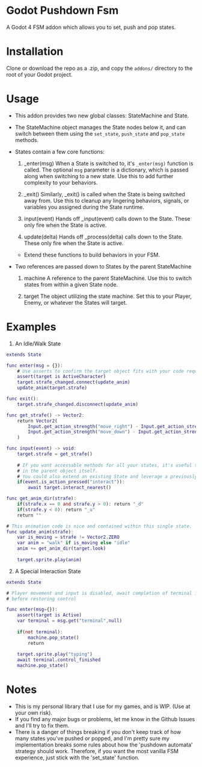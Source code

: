 # Godot Pushdown Fsm
A Godot 4 FSM addon which allows you to set, push and pop states.

# Installation
Clone or download the repo as a .zip, and copy the ```addons/``` directory to the root of your Godot project.

# Usage
- This addon provides two new global classes: StateMachine and State.

- The StateMachine object manages the State nodes below it, and can switch between them using the ```set_state```, ```push_state``` and ```pop_state``` methods.

- States contain a few core functions:
    1. _enter(msg)
        When a State is switched to, it's ```_enter(msg)``` function is called. The optional ```msg``` 
        parameter is a dictionary, which is passed along when switching to a new state. Use this to add 
        further complexity to your behaviors.

    2. _exit()
        Similarly, _exit() is called when the State is being switched away from. Use this to cleanup any
        lingering behaviors, signals, or variables you assigned during the State runtime.

    3. input(event)
        Hands off _input(event) calls down to the State. These only fire when the State is active.

    4. update(delta)
        Hands off _process(delta) calls down to the State. These only fire when the State is active.

    - Extend these functions to build behaviors in your FSM.

- Two references are passed down to States by the parent StateMachine
    1. machine
        A reference to the parent StateMachine. Use this to switch states from within a given State node.

    2. target
        The object utilizing the state machine. Set this to your Player, Enemy, or whatever the States will target.

# Examples
1. An Idle/Walk State
```gd
extends State

func enter(msg = {}):
    # Use asserts to confirm the target object fits with your code requirements
	assert(target is ActiveCharacter)
	target.strafe_changed.connect(update_anim)
	update_anim(target.strafe)

func exit():
	target.strafe_changed.disconnect(update_anim)

func get_strafe() -> Vector2:
	return Vector2(
		Input.get_action_strength("move_right") - Input.get_action_strength("move_left"), 
		Input.get_action_strength("move_down") - Input.get_action_strength("move_up")
	)

func input(event) -> void:
	target.strafe = get_strafe()
	
    # If you want accessable methods for all your states, it's useful to put them
    # in the parent object itself.
    # You could also extend an existing State and leverage a previously written function.
	if(event.is_action_pressed("interact")):
		await target.interact_nearest()

func get_anim_dir(strafe):
	if(strafe.x == 0 and strafe.y > 0): return "_d"
	if(strafe.y < 0): return "_u"
	return ""

# This animation code is nice and contained within this single state.
func update_anim(strafe):
	var is_moving = strafe != Vector2.ZERO
	var anim = "walk" if is_moving else "idle"
	anim += get_anim_dir(target.look)
	
	target.sprite.play(anim)
```

2. A Special Interaction State
```gd
extends State

# Player movement and input is disabled, await completion of terminal input 
# before restoring control

func enter(msg={}):
	assert(target is Active)
	var terminal = msg.get("terminal",null)
	
	if(not terminal):
		machine.pop_state()
		return
	
	target.sprite.play("typing")
	await terminal.control_finished
	machine.pop_state()
```

# Notes
- This is my personal library that I use for my games, and is WIP. (Use at your own risk).
- If you find any major bugs or problems, let me know in the Github Issues and I'll try to fix them.
- There is a danger of things breaking if you don't keep track of how many states you've pushed or popped, and I'm pretty sure my implementation breaks some rules about how the 'pushdown automata' strategy should work. Therefore, if you want the most vanilla FSM experience, just stick with the 'set_state' function.
